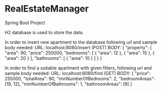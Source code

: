 # RealEstateManager
Spring Boot Project

H2 database is used to store the data.


In order to insert new apartment to the database following url and sample body needed:
  URL: localhost:8080/insert (POST)
  BODY: 
  {
    "property": {
        "area": 90,
        "price": 250000,
        "bedrooms": [
            {
                "area": 12
            },
            {
                "area": 15
            },
            {
                "area": 20
            }
        ],
        "bathrooms": [
            {
                "area": 10
            }
        ]
    }
  }
  
  
  
In order to find a suitable apartment with given filters, following url and sample body needed:
  URL: localhost:8080/find (GET)
  BODY: 
  {
    "price": 255000,
    "totalArea": 90,
    "minNumberOfBedrooms": 2,
    "bedroomAreas": [19, 12],
    "minNumberOfBathrooms": 1,
    "bathroomAreas": [9]
  }
